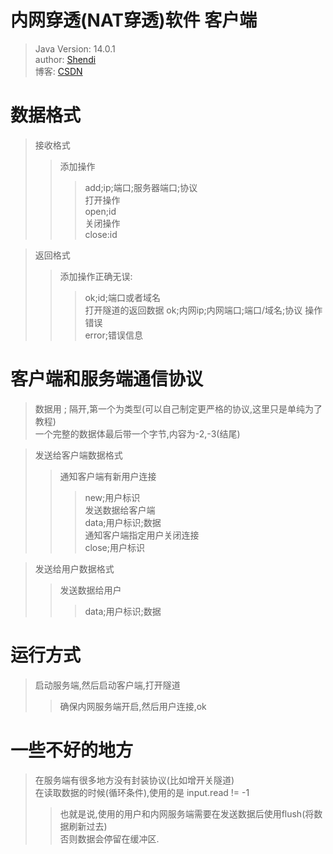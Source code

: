 # 内网穿透(NAT穿透)软件 客户端
>Java Version: 14.0.1<br>
>author: [Shendi](tencent://AddContact/?fromId=45&fromSubId=1&subcmd=all&uin=1711680493)<br>
>博客: [CSDN](https://blog.csdn.net/qq_41806966)
# 数据格式
>接收格式
>>添加操作<br>
>>>add;ip;端口;服务器端口;协议<br>
>>打开操作<br>
>>>open;id<br>
>>关闭操作<br>
>>>close:id<br>

>返回格式<br>
>>添加操作正确无误:<br>
>>>ok;id;端口或者域名<br>
>>打开隧道的返回数据
>>>ok;内网ip;内网端口;端口/域名;协议
>>操作错误<br>
>>>error;错误信息<br>
# 客户端和服务端通信协议
>数据用 ; 隔开,第一个为类型(可以自己制定更严格的协议,这里只是单纯为了教程)<br>
>一个完整的数据体最后带一个字节,内容为-2,-3(结尾)

>发送给客户端数据格式<br>
>>通知客户端有新用户连接<br>
>>>new;用户标识<br>
>>发送数据给客户端<br>
>>>data;用户标识;数据<br>
>>通知客户端指定用户关闭连接<br>
>>>close;用户标识<br>

>发送给用户数据格式<br>
>>发送数据给用户<br>
>>>data;用户标识;数据
# 运行方式
>启动服务端,然后启动客户端,打开隧道<br>
>>确保内网服务端开启,然后用户连接,ok
# 一些不好的地方
>在服务端有很多地方没有封装协议(比如增开关隧道)<br>
>在读取数据的时候(循环条件),使用的是 input.read != -1<br>
>>也就是说,使用的用户和内网服务端需要在发送数据后使用flush(将数据刷新过去)<br>
>>否则数据会停留在缓冲区.